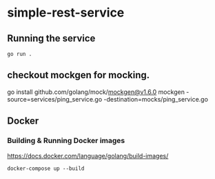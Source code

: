 # simple-rest-service


## Running the service
`go run .`


## checkout mockgen for mocking.
go install github.com/golang/mock/mockgen@v1.6.0
mockgen -source=services/ping_service.go -destination=mocks/ping_service.go

## Docker

### Building & Running Docker images
https://docs.docker.com/language/golang/build-images/

```
docker-compose up --build
```
